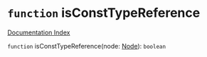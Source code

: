 # `function` isConstTypeReference

[Documentation Index](../README.md)

`function` isConstTypeReference(node: [Node](../interface.Node/README.md)): `boolean`

